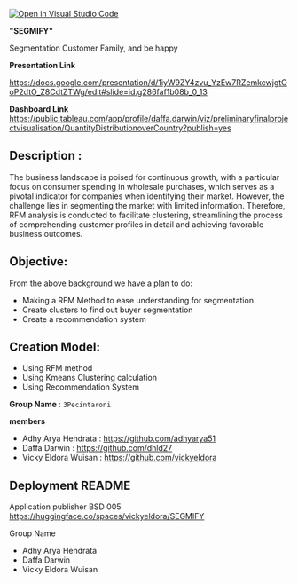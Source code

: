 [![Open in Visual Studio Code](https://classroom.github.com/assets/open-in-vscode-718a45dd9cf7e7f842a935f5ebbe5719a5e09af4491e668f4dbf3b35d5cca122.svg)](https://classroom.github.com/online_ide?assignment_repo_id=15178984&assignment_repo_type=AssignmentRepo)


**"SEGMIFY"**

Segmentation Customer Family, and be happy    


**Presentation Link**    

https://docs.google.com/presentation/d/1iyW9ZY4zvu_YzEw7RZemkcwjgtOoP2dtO_Z8CdtZTWg/edit#slide=id.g286faf1b08b_0_13     

**Dashboard Link**     
https://public.tableau.com/app/profile/daffa.darwin/viz/preliminaryfinalprojectvisualisation/QuantityDistributionoverCountry?publish=yes     

## **Description** :     

The business landscape is poised for continuous growth, with a particular focus on consumer spending in wholesale purchases, which serves as a pivotal indicator for companies when identifying their market. However, the challenge lies in segmenting the market with limited information. Therefore, RFM analysis is conducted to facilitate clustering, streamlining the process of comprehending customer profiles in detail and achieving favorable business outcomes.

## **Objective**:    

From the above background we have a plan to do:    
- Making a RFM Method to ease understanding for segmentation    
- Create clusters to find out buyer segmentation    
- Create a recommendation system    

## **Creation Model**: 

- Using RFM method
- Using Kmeans Clustering calculation    
- Using Recommendation System 


**Group Name** : `3Pecintaroni`   

**members**
- Adhy Arya Hendrata    : https://github.com/adhyarya51    
- Daffa Darwin          : https://github.com/dhld27    
- Vicky Eldora Wuisan   : https://github.com/vickyeldora    

## **Deployment README**

Application publisher BSD 005 
https://huggingface.co/spaces/vickyeldora/SEGMIFY   


Group Name 
- Adhy Arya Hendrata
- Daffa Darwin 
- Vicky Eldora Wuisan
